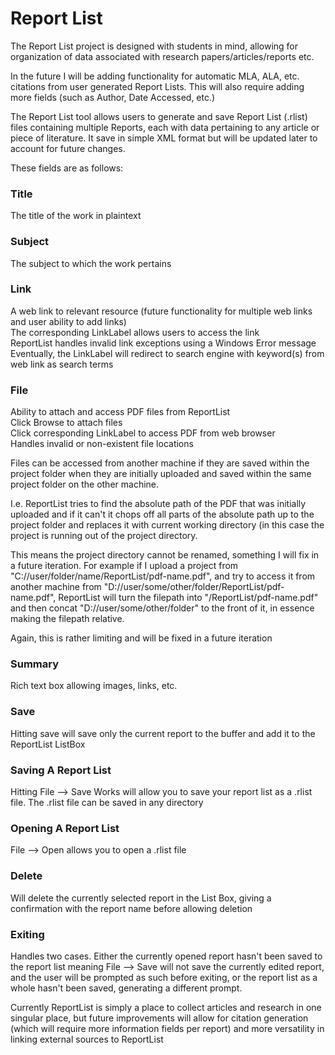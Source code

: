 # Report List

The Report List project is designed with students in mind, allowing for organization of data associated with research papers/articles/reports etc.

In the future I will be adding functionality for automatic MLA, ALA, etc. citations from user generated Report Lists.
This will also require adding more fields (such as Author, Date Accessed, etc.)

The Report List tool allows users to generate and save Report List (.rlist) files containing multiple Reports, each with data pertaining to
any article or piece of literature. It save in simple XML format but will be updated later to account for future changes.

These fields are as follows:

### Title
The title of the work in plaintext

### Subject
The subject to which the work pertains

### Link
A web link to relevant resource (future functionality for multiple web links and user ability to add links)  
The corresponding LinkLabel allows users to access the link  
ReportList handles invalid link exceptions using a Windows Error message  
Eventually, the LinkLabel will redirect to search engine with keyword(s) from web link as search terms  

### File
Ability to attach and access PDF files from ReportList  
Click Browse to attach files  
Click  corresponding LinkLabel to access PDF from web browser  
Handles invalid or non-existent file locations

Files can be accessed from another machine if they are saved within the project folder when they are initially uploaded and saved within the same project folder on the other machine.

I.e. ReportList tries to find the absolute path of the PDF that was initially uploaded and if it can't it chops off all parts of the absolute path up to the project folder and replaces it with current working directory (in this case the project is running out of the project directory.

This means the project directory cannot be renamed, something I will fix in a future iteration.
For example if I upload a project from "C://user/folder/name/ReportList/pdf-name.pdf", and try to access it from another machine from "D://user/some/other/folder/ReportList/pdf-name.pdf", ReportList will turn the filepath into "/ReportList/pdf-name.pdf" and then concat "D://user/some/other/folder" to the front of it, in essence making the filepath relative.

Again, this is rather limiting and will be fixed in a future iteration

### Summary
Rich text box allowing images, links, etc.

### Save
Hitting save will save only the current report to the buffer and add it to the ReportList ListBox 

### Saving A Report List
Hitting File --> Save Works will allow you to save your report list as a .rlist file. The .rlist file can be saved in any directory

### Opening A Report List
File --> Open allows you to open a .rlist file

### Delete
Will delete the currently selected report in the List Box, giving a confirmation with the report name before allowing deletion

### Exiting
Handles two cases. Either the currently opened report hasn't been saved to the report list meaning File --> Save will not save the currently edited report, and the user will be prompted as such before exiting, or the report list as a whole hasn't been saved, generating a different prompt.

Currently ReportList is simply a place to collect articles and research in one singular place, but future improvements will allow for citation generation (which will require more information fields per report) and more versatility in linking external sources to ReportList
